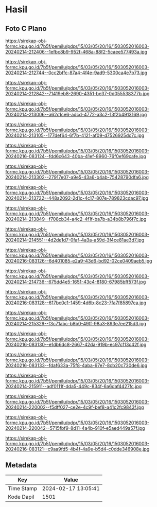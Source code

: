 # Hasil

## Foto C Plano

https://sirekap-obj-formc.kpu.go.id/7b5f/pemilu/pdpr/15/03/05/20/16/1503052016003-20240214-212406--1efbc8b9-952f-468a-88f2-5caee577493a.jpg

https://sirekap-obj-formc.kpu.go.id/7b5f/pemilu/pdpr/15/03/05/20/16/1503052016003-20240214-212744--0cc2bffc-87a4-4f4e-9ad9-5300ca4e7b73.jpg

https://sirekap-obj-formc.kpu.go.id/7b5f/pemilu/pdpr/15/03/05/20/16/1503052016003-20240214-212842--71419eb8-2690-4351-be37-0d055538377b.jpg

https://sirekap-obj-formc.kpu.go.id/7b5f/pemilu/pdpr/15/03/05/20/16/1503052016003-20240214-213006--a62c1ce6-adcd-4772-a3c2-13f2b4913169.jpg

https://sirekap-obj-formc.kpu.go.id/7b5f/pemilu/pdpr/15/03/05/20/16/1503052016003-20240214-213105--177def64-6f7b-4121-af09-d7526925dc7c.jpg

https://sirekap-obj-formc.kpu.go.id/7b5f/pemilu/pdpr/15/03/05/20/16/1503052016003-20240216-083124--fdd6c643-40ba-41ef-8960-76f0ef69cafe.jpg

https://sirekap-obj-formc.kpu.go.id/7b5f/pemilu/pdpr/15/03/05/20/16/1503052016003-20240214-213302--27917e07-a9e5-43a6-b4ab-75428790dfa6.jpg

https://sirekap-obj-formc.kpu.go.id/7b5f/pemilu/pdpr/15/03/05/20/16/1503052016003-20240214-213722--448a2092-2d1c-4c17-807e-789823cdac97.jpg

https://sirekap-obj-formc.kpu.go.id/7b5f/pemilu/pdpr/15/03/05/20/16/1503052016003-20240214-213849--f708cb34-a4c2-4f1f-ba7b-a34b8b796f7c.jpg

https://sirekap-obj-formc.kpu.go.id/7b5f/pemilu/pdpr/15/03/05/20/16/1503052016003-20240214-214551--4d2de1d7-0faf-4a3a-a59d-3f4ce81ae3d7.jpg

https://sirekap-obj-formc.kpu.go.id/7b5f/pemilu/pdpr/15/03/05/20/16/1503052016003-20240216-083126--6d401085-e2a9-43d6-bd92-02ce0409aeb5.jpg

https://sirekap-obj-formc.kpu.go.id/7b5f/pemilu/pdpr/15/03/05/20/16/1503052016003-20240214-214736--675dd4e5-1651-43c4-8180-67985bff573f.jpg

https://sirekap-obj-formc.kpu.go.id/7b5f/pemilu/pdpr/15/03/05/20/16/1503052016003-20240216-083128--617bc0c1-1459-4d6b-8c23-7fa7f85897ea.jpg

https://sirekap-obj-formc.kpu.go.id/7b5f/pemilu/pdpr/15/03/05/20/16/1503052016003-20240214-215329--f3c71abc-b8b0-49ff-98a3-893e7ee215d3.jpg

https://sirekap-obj-formc.kpu.go.id/7b5f/pemilu/pdpr/15/03/05/20/16/1503052016003-20240216-083130--e1db6dc8-2667-42da-919b-ec97cf13c42f.jpg

https://sirekap-obj-formc.kpu.go.id/7b5f/pemilu/pdpr/15/03/05/20/16/1503052016003-20240216-083133--fdaf633a-75f8-4aba-97e7-8cb20c730de6.jpg

https://sirekap-obj-formc.kpu.go.id/7b5f/pemilu/pdpr/15/03/05/20/16/1503052016003-20240214-215911--adf0111f-dda5-449c-834f-6a6daf4427fc.jpg

https://sirekap-obj-formc.kpu.go.id/7b5f/pemilu/pdpr/15/03/05/20/16/1503052016003-20240214-220002--f5dff027-ce2e-4c9f-bef8-a41c2fc9843f.jpg

https://sirekap-obj-formc.kpu.go.id/7b5f/pemilu/pdpr/15/03/05/20/16/1503052016003-20240214-220042--5715fbf9-8d11-4a4b-910f-e5aed449a57f.jpg

https://sirekap-obj-formc.kpu.go.id/7b5f/pemilu/pdpr/15/03/05/20/16/1503052016003-20240216-083121--c9aa9fd5-4b4f-4a9e-b5d4-c0dde346908e.jpg


## Metadata

| Key        | Value               |
| ---------- | ------------------- |
| Time Stamp | 2024-02-17 13:05:41 |
| Kode Dapil | 1501                |




